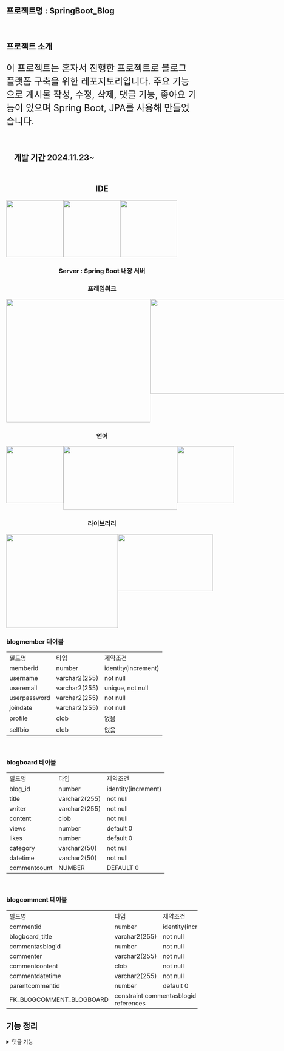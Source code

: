 ## 프로젝트명 : SpringBoot_Blog
<br>

## 프로젝트 소개
<p style="font-size: 24px;">
  이 프로젝트는 혼자서 진행한 프로젝트로 블로그 플랫폼 구축을 위한 레포지토리입니다.
  주요 기능으로 게시물 작성, 수정, 삭제, 댓글 기능, 좋아요 기능이 있으며
  Spring Boot, JPA를 사용해 만들었습니다.
</p>


<div style="width: 100%; padding: 10px 20px;">
  <h2>개발 기간 2024.11.23~</h2>
</div>

<div align="center">
  <h2>IDE</h2>
  <div style="display: flex;">
    <img src="https://encrypted-tbn0.gstatic.com/images?q=tbn:ANd9GcRRtQyXi1necbFlJOetK3_3MHaLeHDGZ-C3pw&s" width="150" height="150">
    <img src="https://upload.wikimedia.org/wikipedia/en/thumb/6/68/Oracle_SQL_Developer_logo.svg/800px-Oracle_SQL_Developer_logo.svg.png" width="150" height="150">
    <img src="https://upload.wikimedia.org/wikipedia/commons/thumb/9/9a/Visual_Studio_Code_1.35_icon.svg/2048px-Visual_Studio_Code_1.35_icon.svg.png" width="150" height="150">
  </div>
  <h3>Server : Spring Boot 내장 서버</h3>
  <h3>프레임워크</h3>
  <div style="display: flex;">
    <img src="https://velog.velcdn.com/images/alsgudtkwjs/post/7e8d4ffb-67bb-441a-87f4-be01d1ede318/image.png" width="380" height="325">
    <img src="https://getlogovector.com/wp-content/uploads/2021/01/tailwind-css-logo-vector.png" width="450" height="250">
  </div>
  <h3>언어</h3>
  <div style="display: flex;">
    <img src="https://static-00.iconduck.com/assets.00/java-original-icon-756x1024-j3tx11wk.png" width="150" height="150">
    <img src="https://blog.kakaocdn.net/dn/uyDoO/btrUvXWoORO/r9I7YkYSnihkTq2vpJqlv1/img.png" width="300" height="168">
    <img src="https://developers.websharper.com/img/jslogo.png" width="150" height="150">
  </div>
  <h3>라이브러리</h3>
  <div style="display: flex;">
    <img src="https://velog.velcdn.com/images/gloom/post/17bae182-7380-43e0-a45e-fff76b8ba9c7/image.png" width="294" height="247">
    <img src="https://camo.githubusercontent.com/f8cb17a34ed54e31a5d35ad6598dbffb019faa75833409ed9bb4db87dc3c7714/68747470733a2f2f626c6f672e6b616b616f63646e2e6e65742f646e2f6c757556582f627472594978796f4667682f6b6a3545724d507975724136686d4b644a714831486b2f696d672e706e67" width="250" height="150">
  </div>
</div>

<h3>blogmember 테이블</h3>
<table>
  <tr>
    <td>필드명</td>
    <td>타입</td>
    <td>제약조건</td>
  </tr>
  <tr>
    <td>memberid</td>
    <td>number</td>
    <td>identity(increment)</td>
  </tr>
  <tr>
    <td>username</td>
    <td>varchar2(255)</td>
    <td>not null</td>
  </tr>
  <tr>
    <td>useremail</td>
    <td>varchar2(255)</td>
    <td>unique, not null</td>
  </tr>
  <tr>
    <td>userpassword</td>
    <td>varchar2(255)</td>
    <td>not null</td>
  </tr>
  <tr>
    <td>joindate</td>
    <td>varchar2(255)</td>
    <td>not null</td>
  </tr>
  <tr>
    <td>profile</td>
    <td>clob</td>
    <td>없음</td>
  </tr>
  <tr>
    <td>selfbio</td>
    <td>clob</td>
    <td>없음</td>
  </tr>
</table><br>

<h3>blogboard 테이블</h3>
<table>
  <tr>
    <td>필드명</td>
    <td>타입</td>
    <td>제약조건</td>
  </tr>
  <tr>
    <td>blog_id</td>
    <td>number</td>
    <td>identity(increment)</td>
  </tr>
  <tr>
    <td>title</td>
    <td>varchar2(255)</td>
    <td>not null</td>
  </tr>
  <tr>
    <td>writer</td>
    <td>varchar2(255)</td>
    <td>not null</td>
  </tr>
  <tr>
    <td>content</td>
    <td>clob</td>
    <td>not null</td>
  </tr>
  <tr>
    <td>views</td>
    <td>number</td>
    <td>default 0</td>
  </tr>
  <tr>
    <td>likes</td>
    <td>number</td>
    <td>default 0</td>
  </tr>
  <tr>
    <td>category</td>
    <td>varchar2(50)</td>
    <td>not null</td>
  </tr>
  <tr>
    <td>datetime</td>
    <td>varchar2(50)</td>
    <td>not null</td>
  </tr>
  <tr>
    <td>commentcount</td>
    <td>NUMBER</td>
    <td>DEFAULT 0</td>
  </tr>
</table><br>

<h3>blogcomment 테이블</h3>
<table>
  <tr>
    <td>필드명</td>
    <td>타입</td>
    <td>제약조건</td>
  </tr>
  <tr>
    <td>commentid</td>
    <td>number</td>
    <td>identity(increment)</td>
  </tr>
  <tr>
    <td>blogboard_title</td>
    <td>varchar2(255)</td>
    <td>not null</td>
  </tr>
  <tr>
    <td>commentasblogid</td>
    <td>number</td>
    <td>not null</td>
  </tr>
  <tr>
    <td>commenter</td>
    <td>varchar2(255)</td>
    <td>not null</td>
  </tr>
  <tr>
    <td>commentcontent</td>
    <td>clob</td>
    <td>not null</td>
  </tr>
  <tr>
    <td>commentdatetime</td>
    <td>varchar2(255)</td>
    <td>not null</td>
  </tr>
  <tr>
    <td>parentcommentid</td>
    <td>number</td>
    <td>default 0</td>
  </tr>
  <tr>
    <td>FK_BLOGCOMMENT_BLOGBOARD</td>
    <td colspan="2">constraint commentasblogid references</td>
  </tr>
</table>

<h2>기능 정리</h2>

<details>
   <summary>댓글 기능</summary>
</details>
